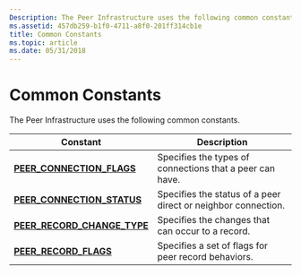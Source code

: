 ```yaml
---
Description: The Peer Infrastructure uses the following common constants.ConstantDescriptionPEER\_CONNECTION\_FLAGSSpecifies the types of connections that a peer can have.PEER\_CONNECTION\_STATUSSpecifies the status of a peer direct or neighbor connection.PEER\_RECORD\_CHANGE\_TYPESpecifies the changes that can occur to a record.PEER\_RECORD\_FLAGSSpecifies a set of flags for peer record behaviors. 
ms.assetid: 457db259-b1f0-4711-a8f0-201ff314cb1e
title: Common Constants
ms.topic: article
ms.date: 05/31/2018
---
```


# Common Constants

The Peer Infrastructure uses the following common constants.



| Constant                                                      | Description                                                   |
|---------------------------------------------------------------|---------------------------------------------------------------|
| [**PEER\_CONNECTION\_FLAGS**](/windows/desktop/api/P2P/ne-p2p-peer_connection_flags)      | Specifies the types of connections that a peer can have.      |
| [**PEER\_CONNECTION\_STATUS**](/windows/desktop/api/P2P/ne-p2p-peer_connection_status)    | Specifies the status of a peer direct or neighbor connection. |
| [**PEER\_RECORD\_CHANGE\_TYPE**](/windows/desktop/api/P2P/ne-p2p-peer_record_change_type) | Specifies the changes that can occur to a record.             |
| [**PEER\_RECORD\_FLAGS**](/windows/desktop/api/P2P/ne-p2p-peer_record_flags)              | Specifies a set of flags for peer record behaviors.           |



 

 

 



